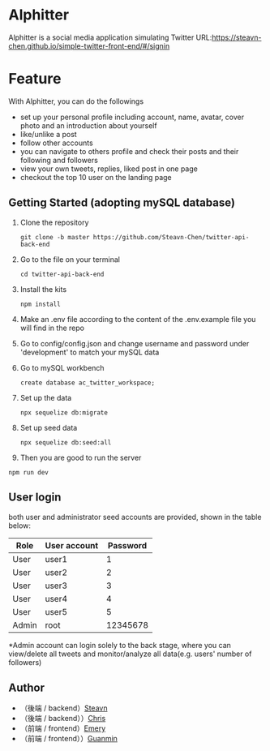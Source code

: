 # Alphitter

Alphitter is a social media application simulating Twitter
URL:https://steavn-chen.github.io/simple-twitter-front-end/#/signin
# Feature
 
With Alphitter, you can do the followings

- set up your personal profile including account, name, avatar, cover photo and an introduction about yourself
- like/unlike a post
- follow other accounts
- you can navigate to others profile and check their posts and their following and followers
- view your own tweets, replies, liked post in one page
- checkout the top 10 user on the landing page 

## Getting Started (adopting mySQL database)

1. Clone the repository
   ```
   git clone -b master https://github.com/Steavn-Chen/twitter-api-back-end
   ```
2. Go to the file on your terminal
   ```
   cd twitter-api-back-end
   ```
3. Install the kits
   ```
   npm install
   ```
4. Make an .env file according to the content of the .env.example file you will find in the repo
5. Go to config/config.json and change username and password under 'development' to match your mySQL data
6. Go to mySQL workbench
   ```
   create database ac_twitter_workspace;
   ```
7. Set up the data
   ```
   npx sequelize db:migrate
   ```
8. Set up seed data
   ```
   npx sequelize db:seed:all
   ```

10. Then you are good to run the server
   ```
   npm run dev
   ```
## User login

both user and administrator seed accounts are provided, shown in the table below:

| Role | User account | Password |
| ----------- | ----------- | ----------- |
| User | user1 | 1 |
| User | user2 | 2 |
| User | user3 | 3 |
| User | user4 | 4 |
| User | user5 | 5 |
| Admin | root | 12345678 |

*Admin account can login solely to the back stage, where you can view/delete all tweets and monitor/analyze all data(e.g. users' number of followers)

## Author

- （後端 / backend）[Steavn](https://github.com/Steavn-Chen)
- （後端 / backend））[Chris](https://github.com/cschang07)
- （前端 / frontend）[Emery](https://github.com/huangtingyu04)
- （前端 / frontend））[Guanmin](https://github.com/mingmoth)
